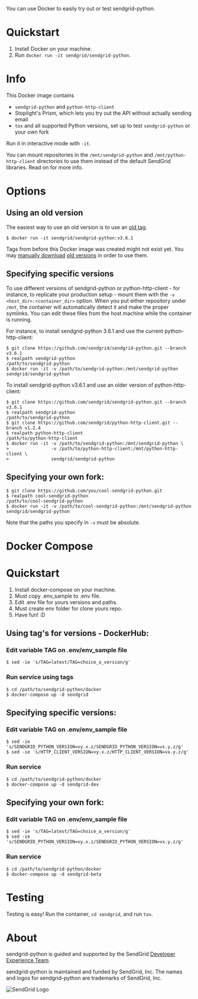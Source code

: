 You can use Docker to easily try out or test sendgrid-python.

<a name="Quickstart"></a>
# Quickstart

1. Install Docker on your machine.
2. Run `docker run -it sendgrid/sendgrid-python`.

<a name="Info"></a>
# Info

This Docker image contains
 - `sendgrid-python` and `python-http-client`
 - Stoplight's Prism, which lets you try out the API without actually sending email
 - `tox` and all supported Python versions, set up to test `sendgrid-python` or your own fork

Run it in interactive mode with `-it`.

You can mount repositories in the `/mnt/sendgrid-python` and `/mnt/python-http-client` directories to use them instead of the default SendGrid libraries. Read on for more info.

<a name="Options"></a>
# Options

## Using an old version

The easiest way to use an old version is to use an [old tag](https://github.com/sendgrid/sendgrid-python/releases).

```sh-session
$ docker run -it sendgrid/sendgrid-python:v3.6.1
```

Tags from before this Docker image was created might not exist yet. You may [manually download](#Versions) [old versions](https://github.com/sendgrid/sendgrid-python/releases) in order to use them.

<a name="Versions"></a>
## Specifying specific versions

To use different versions of sendgrid-python or python-http-client - for instance, to replicate your production setup - mount them with the `-v <host_dir>:<container_dir>` option. When you put either repository under `/mnt`, the container will automatically detect it and make the proper symlinks. You can edit these files from the host machine while the container is running.

For instance, to install sendgrid-python 3.6.1 and use the current python-http-client:

```sh-session
$ git clone https://github.com/sendgrid/sendgrid-python.git --branch v3.6.1
$ realpath sendgrid-python
/path/to/sendgrid-python
$ docker run -it -v /path/to/sendgrid-python:/mnt/sendgrid-python sendgrid/sendgrid-python
```

To install sendgrid-python v3.6.1 and use an older version of python-http-client:

```sh-session
$ git clone https://github.com/sendgrid/sendgrid-python.git --branch v3.6.1
$ realpath sendgrid-python
/path/to/sendgrid-python
$ git clone https://github.com/sendgrid/python-http-client.git --branch v1.2.4
$ realpath python-http-client
/path/to/python-http-client
$ docker run -it -v /path/to/sendgrid-python:/mnt/sendgrid-python \
>                -v /path/to/python-http-client:/mnt/python-http-client \
>                sendgrid/sendgrid-python
```

## Specifying your own fork:

```sh-session
$ git clone https://github.com/you/cool-sendgrid-python.git
$ realpath cool-sendgrid-python
/path/to/cool-sendgrid-python
$ docker run -it -v /path/to/cool-sendgrid-python:/mnt/sendgrid-python sendgrid/sendgrid-python
```

Note that the paths you specify in `-v` must be absolute.

# Docker Compose

<a name="Quickstart"></a>
# Quickstart

1. Install docker-compose on your machine.
2. Must copy .env_sample to .env file.
3. Edit .env file for yours versions and paths.
4. Must create env folder for clone yours repo.
5. Have fun! :D

## Using tag's for versions - DockerHub:

### Edit variable TAG on .env/env_sample file

```sh-session
$ sed -ie 's/TAG=latest/TAG=choice_a_version/g'
```
### Run service using tags

```sh-session
$ cd /path/to/sendgrid-python/docker
$ docker-compose up -d sendgrid
```

## Specifying specific versions:

### Edit variable TAG on .env/env_sample file

```sh-session
$ sed -ie 's/SENDGRID_PYTHON_VERSION=vy.x.z/SENDGRID_PYTHON_VERSION=vx.y.z/g'
$ sed -ie 's/HTTP_CLIENT_VERSION=vy.x.z/HTTP_CLIENT_VERSION=vx.y.z/g'
```

### Run service

```sh-session
$ cd /path/to/sendgrid-python/docker
$ docker-compose up -d sendgrid-dev
```

## Specifying your own fork:

### Edit variable TAG on .env/env_sample file

```sh-session
$ sed -ie 's/TAG=latest/TAG=choice_a_version/g'
$ sed -ie 's/SENDGRID_PYTHON_VERSION=vy.x.z/SENDGRID_PYTHON_VERSION=vx.y.z/g'
```

### Run service

```sh-session
$ cd /path/to/sendgrid-python/docker
$ docker-compose up -d sendgrid-beta
```

<a name="Testing"></a>
# Testing
Testing is easy!  Run the container, `cd sendgrid`, and run `tox`.

<a name="about"></a>
# About

sendgrid-python is guided and supported by the SendGrid [Developer Experience Team](mailto:dx@sendgrid.com).

sendgrid-python is maintained and funded by SendGrid, Inc. The names and logos for sendgrid-python are trademarks of SendGrid, Inc.

![SendGrid Logo](https://uiux.s3.amazonaws.com/2016-logos/email-logo%402x.png)
